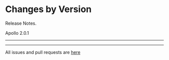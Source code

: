 Changes by Version
==================
Release Notes.

Apollo 2.0.1

------------------

------------------
All issues and pull requests are [here](https://github.com/apolloconfig/apollo/milestone/12?closed=1)
